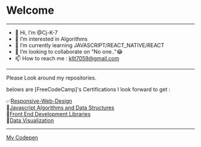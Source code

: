 # Welcome
<hr>  

- 👋 Hi, I’m @Cj-K-7
- 👀 I’m interested in Algorithms
- 🌱 I’m currently learning JAVASCRIPT/REACT_NATIVE/REACT
- 💞️ I’m looking to collaborate on "No one.."😂
- 📫 How to reach me : kllt7059@gmail.com
<hr>
Please Look around my repositories.

belows are [FreeCodeCamp]'s Certifications I look forward to get :  
  
✅[Responsive-Web-Design](https://www.freecodecamp.org/certification/AFK69/responsive-web-design)  
🔲[Javascript Algorithms and Data Structures]()  
🔲[Front End Development Libraries]()  
🔲[Data Visualization]()  

<hr>

[My Codepen](https://codepen.io/cj-k-7)
<!---
Cj-K-7/Cj-K-7 is a ✨ special ✨ repository because its `README.md` (this file) appears on your GitHub profile.
You can click the Preview link to take a look at your changes.
--->
